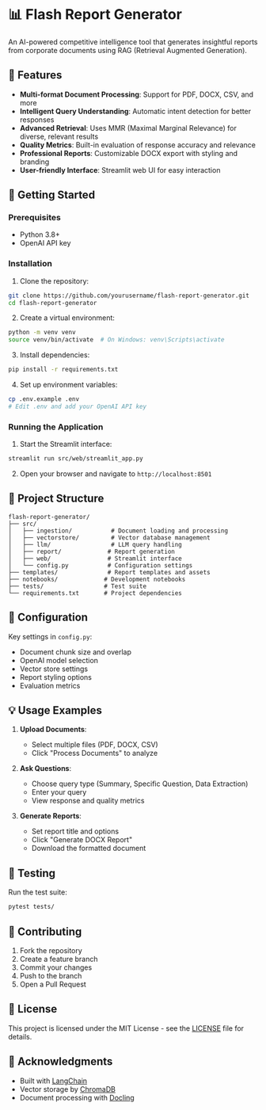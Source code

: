 # 📊 Flash Report Generator

An AI-powered competitive intelligence tool that generates insightful reports from corporate documents using RAG (Retrieval Augmented Generation).

## 🌟 Features

- **Multi-format Document Processing**: Support for PDF, DOCX, CSV, and more
- **Intelligent Query Understanding**: Automatic intent detection for better responses
- **Advanced Retrieval**: Uses MMR (Maximal Marginal Relevance) for diverse, relevant results
- **Quality Metrics**: Built-in evaluation of response accuracy and relevance
- **Professional Reports**: Customizable DOCX export with styling and branding
- **User-friendly Interface**: Streamlit web UI for easy interaction

## 🚀 Getting Started

### Prerequisites

- Python 3.8+
- OpenAI API key

### Installation

1. Clone the repository:

```bash
git clone https://github.com/yourusername/flash-report-generator.git
cd flash-report-generator
```

2. Create a virtual environment:

```bash
python -m venv venv
source venv/bin/activate  # On Windows: venv\Scripts\activate
```

3. Install dependencies:

```bash
pip install -r requirements.txt
```

4. Set up environment variables:

```bash
cp .env.example .env
# Edit .env and add your OpenAI API key
```

### Running the Application

1. Start the Streamlit interface:

```bash
streamlit run src/web/streamlit_app.py
```

2. Open your browser and navigate to `http://localhost:8501`

## 📁 Project Structure

```
flash-report-generator/
├── src/
│   ├── ingestion/           # Document loading and processing
│   ├── vectorstore/         # Vector database management
│   ├── llm/                 # LLM query handling
│   ├── report/             # Report generation
│   ├── web/                # Streamlit interface
│   └── config.py           # Configuration settings
├── templates/              # Report templates and assets
├── notebooks/             # Development notebooks
├── tests/                 # Test suite
└── requirements.txt       # Project dependencies
```

## 🔧 Configuration

Key settings in `config.py`:

- Document chunk size and overlap
- OpenAI model selection
- Vector store settings
- Report styling options
- Evaluation metrics

## 💡 Usage Examples

1. **Upload Documents**:

   - Select multiple files (PDF, DOCX, CSV)
   - Click "Process Documents" to analyze

2. **Ask Questions**:

   - Choose query type (Summary, Specific Question, Data Extraction)
   - Enter your query
   - View response and quality metrics

3. **Generate Reports**:
   - Set report title and options
   - Click "Generate DOCX Report"
   - Download the formatted document

## 🧪 Testing

Run the test suite:

```bash
pytest tests/
```

## 🤝 Contributing

1. Fork the repository
2. Create a feature branch
3. Commit your changes
4. Push to the branch
5. Open a Pull Request

## 📄 License

This project is licensed under the MIT License - see the [LICENSE](LICENSE) file for details.

## 🙏 Acknowledgments

- Built with [LangChain](https://github.com/hwchase17/langchain)
- Vector storage by [ChromaDB](https://github.com/chroma-core/chroma)
- Document processing with [Docling](https://github.com/docling/docling)
